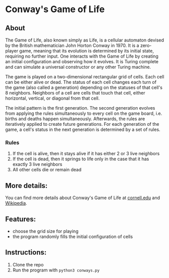 # Conway's Game of Life

## About
The Game of Life, also known simply as Life, is a cellular automaton devised by the British mathematician John Horton Conway in 1970. It is a zero-player game, meaning that its evolution is determined by its initial state, requiring no further input. One interacts with the Game of Life by creating an initial configuration and observing how it evolves. It is Turing complete and can simulate a universal constructor or any other Turing machine. 

The game is played on a two-dimensional rectangular grid of cells. Each cell can be either alive or dead. The status of each cell changes each turn of the game (also called a generation) depending on the statuses of that cell's 8 neighbors. Neighbors of a cell are cells that touch that cell, either horizontal, vertical, or diagonal from that cell.

The initial pattern is the first generation. The second generation evolves from applying the rules simultaneously to every cell on the game board, i.e. births and deaths happen simultaneously. Afterwards, the rules are iteratively applied to create future generations. For each generation of the game, a cell's status in the next generation is determined by a set of rules.

### Rules
1. If the cell is alive, then it stays alive if it has either 2 or 3 live neighbors
2. If the cell is dead, then it springs to life only in the case that it has exactly 3 live neighbors
3. All other cells die or remain dead

## More details:    
You can find more details about Conway's Game of Life at [cornell.edu](http://pi.math.cornell.edu/~lipa/mec/lesson6.html) and [Wikipedia](https://en.wikipedia.org/wiki/Conway%27s_Game_of_Life).

## Features:
- choose the grid size for playing
- the program randomly fills the initial configuration of cells

## Instructions:
1. Clone the repo
2. Run the program with `python3 conways.py`